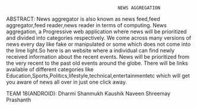                                               NEWS AGGREGATION           
ABSTRACT:
    News  aggregator is also known as news feed,feed aggregator,feed reader,news reader in terms of computing. News aggregation, a Progressive web application where news will be prioritized and divided into categories respectively. We come across many versions of news every day like fake or manipulated or some which does not come into the lime light.So here is an website where a individual can find newly received information about the recent events. News will be prioritized from the very recent to the past old events around the globe. There will be links available of different categories like Education,Sports,Politics,lifestyle,technical,entertainmentetc which will get you aware of news all over in just one click away. 

TEAM 18(ANDROID):
Dharmi
Shanmukh
Kaushik
Naveen 
Shreemay
Prashanth


